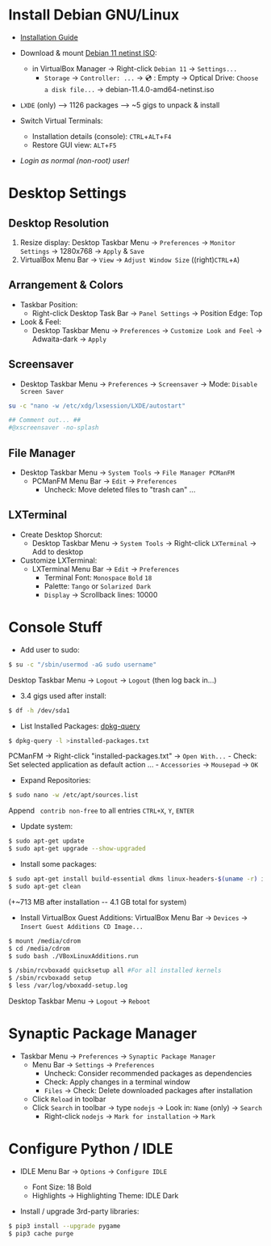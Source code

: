 Install Debian GNU/Linux
========================

* [Installation Guide](https://www.debian.org/releases/bullseye/installmanual)

* Download & mount [Debian 11 netinst ISO](https://cdimage.debian.org/debian-cd/current/amd64/iso-cd/debian-11.4.0-amd64-netinst.iso):
    - in VirtualBox Manager -> Right-click `Debian 11` -> `Settings...`
        - `Storage` -> `Controller: ...` -> :cd: : Empty -> Optical Drive: `Choose a disk file...` -> debian-11.4.0-amd64-netinst.iso

* `LXDE` (only) --> 1126 packages --> ~5 gigs to unpack & install

* Switch Virtual Terminals:
    - Installation details (console): `CTRL`+`ALT`+`F4`
    - Restore GUI view: `ALT`+`F5`

* _Login as normal (non-root) user!_


Desktop Settings
================

Desktop Resolution
------------------
1. Resize display: Desktop Taskbar Menu -> `Preferences` -> `Monitor Settings` -> 1280x768 -> `Apply` & `Save`
2. VirtualBox Menu Bar -> `View` -> `Adjust Window Size` ((right)`CTRL`+`A`)


Arrangement & Colors
--------------------
* Taskbar Position:
    - Right-click Desktop Task Bar -> `Panel Settings` -> Position Edge: Top
* Look & Feel:
    - Desktop Taskbar Menu -> `Preferences` -> `Customize Look and Feel` -> Adwaita-dark -> `Apply`


Screensaver
-----------
* Desktop Taskbar Menu -> `Preferences` -> `Screensaver` -> Mode: `Disable Screen Saver`
```bash
su -c "nano -w /etc/xdg/lxsession/LXDE/autostart"

## Comment out... ##
#@xscreensaver -no-splash
```


File Manager
------------
* Desktop Taskbar Menu -> `System Tools` -> `File Manager PCManFM`
    - PCManFM Menu Bar -> `Edit` -> `Preferences`
        - Uncheck: Move deleted files to "trash can" ...


LXTerminal
----------
* Create Desktop Shorcut:
    - Desktop Taskbar Menu -> `System Tools` -> Right-click `LXTerminal` -> Add to desktop
* Customize LXTerminal:
    - LXTerminal Menu Bar -> `Edit` -> `Preferences`
        - Terminal Font: `Monospace` `Bold` `18`
        - Palette: `Tango` or `Solarized Dark`
        - `Display` -> Scrollback lines: 10000


Console Stuff
=============

* Add user to sudo:
```bash
$ su -c "/sbin/usermod -aG sudo username"
```
Desktop Taskbar Menu -> `Logout` -> `Logout`
(then log back in...)


* 3.4 gigs used after install:
```bash
$ df -h /dev/sda1
```


* List Installed Packages:
[dpkg-query](https://manpages.debian.org/bullseye/dpkg/dpkg-query.1.en.html)
```bash
$ dpkg-query -l >installed-packages.txt
```
PCManFM -> Right-click "installed-packages.txt" -> `Open With...`
    - Check: Set selected application as default action ...
    - `Accessories` -> `Mousepad` -> `OK`


* Expand Repositories:
```bash
$ sudo nano -w /etc/apt/sources.list
```
Append ` contrib non-free` to all entries
`CTRL+X`, `Y`, `ENTER`


* Update system:
```bash
$ sudo apt-get update
$ sudo apt-get upgrade --show-upgraded
```


* Install some packages:
```bash
$ sudo apt-get install build-essential dkms linux-headers-$(uname -r) idle3 python3-pip chromium gimp inkscape keepassxc
$ sudo apt-get clean
```
(+~713 MB after installation -- 4.1 GB total for system)


* Install VirtualBox Guest Additions:
VirtualBox Menu Bar -> `Devices` -> `Insert Guest Additions CD Image...`
```bash
$ mount /media/cdrom
$ cd /media/cdrom
$ sudo bash ./VBoxLinuxAdditions.run

$ /sbin/rcvboxadd quicksetup all #For all installed kernels
$ /sbin/rcvboxadd setup
$ less /var/log/vboxadd-setup.log
```
Desktop Taskbar Menu -> `Logout` -> `Reboot`


Synaptic Package Manager
========================
* Taskbar Menu -> `Preferences` -> `Synaptic Package Manager`
    - Menu Bar -> `Settings` -> `Preferences`
        - Uncheck: Consider recommended packages as dependencies
        - Check: Apply changes in a terminal window
        - `Files` -> Check: Delete downloaded packages after installation
    - Click `Reload` in toolbar
    - Click `Search` in toolbar -> type `nodejs` -> Look in: `Name` (only) -> `Search`
        - Right-click `nodejs` -> `Mark for installation` -> `Mark`


Configure Python / IDLE
=======================

* IDLE Menu Bar -> `Options` -> `Configure IDLE`
    - Font Size: 18 Bold
    - Highlights -> Highlighting Theme: IDLE Dark

* Install / upgrade 3rd-party libraries:
```bash
$ pip3 install --upgrade pygame
$ pip3 cache purge
```

